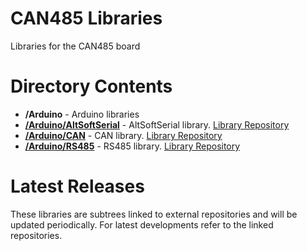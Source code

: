 # CAN485 Libraries
Libraries for the CAN485 board


# Directory Contents

* **/Arduino** - Arduino libraries
* **[/Arduino/AltSoftSerial](https://github.com/Atlantis-Specialist-Technologies/CAN485/tree/dev/Libraries/Arduino/AltSoftSerial)** - AltSoftSerial library. [Library Repository](https://github.com/Atlantis-Specialist-Technologies/AltSoftSerial "AltSoftSerial Library Repository")
* **[/Arduino/CAN](https://github.com/Atlantis-Specialist-Technologies/CAN485/tree/dev/Libraries/Arduino/CAN)** - CAN library. [Library Repository](https://github.com/Atlantis-Specialist-Technologies/AST_CAN_Arduino_Library "CAN Library Repository")
* **[/Arduino/RS485](https://github.com/Atlantis-Specialist-Technologies/CAN485/tree/dev/Libraries/Arduino/RS485)** - RS485 library. [Library Repository](https://github.com/Atlantis-Specialist-Technologies/AST_RS485_Arduino_Library "RS485 Library Repository")

# Latest Releases
These libraries are subtrees linked to external repositories and will be updated periodically. For latest developments refer to the linked repositories.